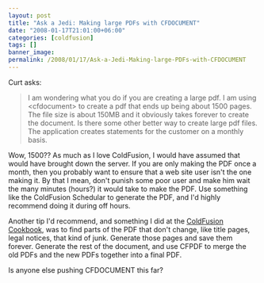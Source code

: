 ```yaml
---
layout: post
title: "Ask a Jedi: Making large PDFs with CFDOCUMENT"
date: "2008-01-17T21:01:00+06:00"
categories: [coldfusion]
tags: []
banner_image: 
permalink: /2008/01/17/Ask-a-Jedi-Making-large-PDFs-with-CFDOCUMENT
---
```


Curt asks:

<blockquote>
<p>
I am wondering what you do if you are creating a large pdf.  I am using &lt;cfdocument&gt; to create a pdf that ends up being about 1500 pages.  The file size is about 150MB and it obviously takes forever to create the document.  Is there some other better way to create large pdf files.  The application creates statements for the customer on a monthly basis.
</p>
</blockquote>

Wow, 1500?? As much as I love ColdFusion, I would have assumed that would have brought down the server. If you are only making the PDF once a month, then you probably want to ensure that a web site user isn't the one making it. By that I mean, don't punish some poor user and make him wait the many minutes (hours?) it would take to make the PDF. Use something like the ColdFusion Schedular to generate the PDF, and I'd highly recommend doing it during off hours.

Another tip I'd recommend, and something I did at the <a href="http://www.coldfusioncookbook.org">ColdFusion Cookbook</a>, was to find parts of the PDF that don't change, like title pages, legal notices, that kind of junk. Generate those pages and save them forever. Generate the rest of the document, and use CFPDF to merge the old PDFs and the new PDFs together into a final PDF.

Is anyone else pushing CFDOCUMENT this far?